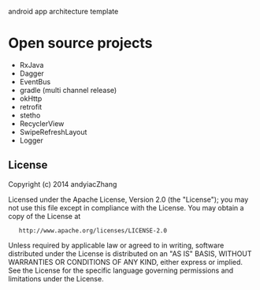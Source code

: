 
android app architecture template

# Open source projects

- RxJava
- Dagger
- EventBus
- gradle (multi channel release)
- okHttp
- retrofit
- stetho
- RecyclerView
- SwipeRefreshLayout
- Logger



## License
  Copyright (c) 2014 andyiacZhang

   Licensed under the Apache License, Version 2.0 (the "License");
   you may not use this file except in compliance with the License.
   You may obtain a copy of the License at

       http://www.apache.org/licenses/LICENSE-2.0

   Unless required by applicable law or agreed to in writing, software
   distributed under the License is distributed on an "AS IS" BASIS,
   WITHOUT WARRANTIES OR CONDITIONS OF ANY KIND, either express or implied.
   See the License for the specific language governing permissions and
   limitations under the License.
